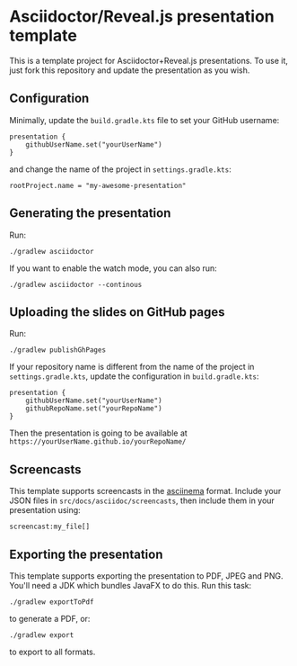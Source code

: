 # Asciidoctor/Reveal.js presentation template

This is a template project for Asciidoctor+Reveal.js presentations.
To use it, just fork this repository and update the presentation as you wish.

## Configuration

Minimally, update the `build.gradle.kts` file to set your GitHub username:

```
presentation {
    githubUserName.set("yourUserName")
}
```

and change the name of the project in `settings.gradle.kts`:

```
rootProject.name = "my-awesome-presentation"
```

## Generating the presentation

Run:

```
./gradlew asciidoctor
```

If you want to enable the watch mode, you can also run:

```
./gradlew asciidoctor --continous
```

## Uploading the slides on GitHub pages

Run:

```
./gradlew publishGhPages
```

If your repository name is different from the name of the project in `settings.gradle.kts`, update the configuration in `build.gradle.kts`:

```
presentation {
    githubUserName.set("yourUserName")
    githubRepoName.set("yourRepoName")
}
```

Then the presentation is going to be available at `https://yourUserName.github.io/yourRepoName/`

## Screencasts

This template supports screencasts in the [asciinema](https://asciinema.org/) format.
Include your JSON files in `src/docs/asciidoc/screencasts`, then include them in your presentation using:

```
screencast:my_file[]
```

## Exporting the presentation

This template supports exporting the presentation to PDF, JPEG and PNG.
You'll need a JDK which bundles JavaFX to do this.
Run this task:

```
./gradlew exportToPdf
```

to generate a PDF, or:

```
./gradlew export
```

to export to all formats.

